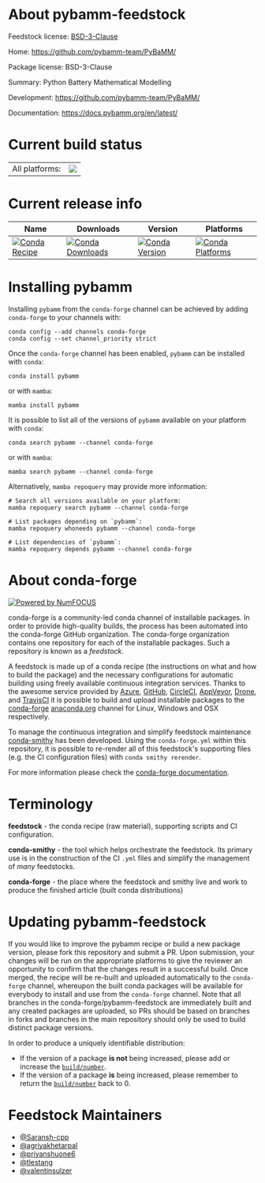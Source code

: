 About pybamm-feedstock
======================

Feedstock license: [BSD-3-Clause](https://github.com/conda-forge/pybamm-feedstock/blob/main/LICENSE.txt)

Home: https://github.com/pybamm-team/PyBaMM/

Package license: BSD-3-Clause

Summary: Python Battery Mathematical Modelling

Development: https://github.com/pybamm-team/PyBaMM/

Documentation: https://docs.pybamm.org/en/latest/

Current build status
====================


<table><tr><td>All platforms:</td>
    <td>
      <a href="https://dev.azure.com/conda-forge/feedstock-builds/_build/latest?definitionId=9537&branchName=main">
        <img src="https://dev.azure.com/conda-forge/feedstock-builds/_apis/build/status/pybamm-feedstock?branchName=main">
      </a>
    </td>
  </tr>
</table>

Current release info
====================

| Name | Downloads | Version | Platforms |
| --- | --- | --- | --- |
| [![Conda Recipe](https://img.shields.io/badge/recipe-pybamm-green.svg)](https://anaconda.org/conda-forge/pybamm) | [![Conda Downloads](https://img.shields.io/conda/dn/conda-forge/pybamm.svg)](https://anaconda.org/conda-forge/pybamm) | [![Conda Version](https://img.shields.io/conda/vn/conda-forge/pybamm.svg)](https://anaconda.org/conda-forge/pybamm) | [![Conda Platforms](https://img.shields.io/conda/pn/conda-forge/pybamm.svg)](https://anaconda.org/conda-forge/pybamm) |

Installing pybamm
=================

Installing `pybamm` from the `conda-forge` channel can be achieved by adding `conda-forge` to your channels with:

```
conda config --add channels conda-forge
conda config --set channel_priority strict
```

Once the `conda-forge` channel has been enabled, `pybamm` can be installed with `conda`:

```
conda install pybamm
```

or with `mamba`:

```
mamba install pybamm
```

It is possible to list all of the versions of `pybamm` available on your platform with `conda`:

```
conda search pybamm --channel conda-forge
```

or with `mamba`:

```
mamba search pybamm --channel conda-forge
```

Alternatively, `mamba repoquery` may provide more information:

```
# Search all versions available on your platform:
mamba repoquery search pybamm --channel conda-forge

# List packages depending on `pybamm`:
mamba repoquery whoneeds pybamm --channel conda-forge

# List dependencies of `pybamm`:
mamba repoquery depends pybamm --channel conda-forge
```


About conda-forge
=================

[![Powered by
NumFOCUS](https://img.shields.io/badge/powered%20by-NumFOCUS-orange.svg?style=flat&colorA=E1523D&colorB=007D8A)](https://numfocus.org)

conda-forge is a community-led conda channel of installable packages.
In order to provide high-quality builds, the process has been automated into the
conda-forge GitHub organization. The conda-forge organization contains one repository
for each of the installable packages. Such a repository is known as a *feedstock*.

A feedstock is made up of a conda recipe (the instructions on what and how to build
the package) and the necessary configurations for automatic building using freely
available continuous integration services. Thanks to the awesome service provided by
[Azure](https://azure.microsoft.com/en-us/services/devops/), [GitHub](https://github.com/),
[CircleCI](https://circleci.com/), [AppVeyor](https://www.appveyor.com/),
[Drone](https://cloud.drone.io/welcome), and [TravisCI](https://travis-ci.com/)
it is possible to build and upload installable packages to the
[conda-forge](https://anaconda.org/conda-forge) [anaconda.org](https://anaconda.org/)
channel for Linux, Windows and OSX respectively.

To manage the continuous integration and simplify feedstock maintenance
[conda-smithy](https://github.com/conda-forge/conda-smithy) has been developed.
Using the ``conda-forge.yml`` within this repository, it is possible to re-render all of
this feedstock's supporting files (e.g. the CI configuration files) with ``conda smithy rerender``.

For more information please check the [conda-forge documentation](https://conda-forge.org/docs/).

Terminology
===========

**feedstock** - the conda recipe (raw material), supporting scripts and CI configuration.

**conda-smithy** - the tool which helps orchestrate the feedstock.
                   Its primary use is in the construction of the CI ``.yml`` files
                   and simplify the management of *many* feedstocks.

**conda-forge** - the place where the feedstock and smithy live and work to
                  produce the finished article (built conda distributions)


Updating pybamm-feedstock
=========================

If you would like to improve the pybamm recipe or build a new
package version, please fork this repository and submit a PR. Upon submission,
your changes will be run on the appropriate platforms to give the reviewer an
opportunity to confirm that the changes result in a successful build. Once
merged, the recipe will be re-built and uploaded automatically to the
`conda-forge` channel, whereupon the built conda packages will be available for
everybody to install and use from the `conda-forge` channel.
Note that all branches in the conda-forge/pybamm-feedstock are
immediately built and any created packages are uploaded, so PRs should be based
on branches in forks and branches in the main repository should only be used to
build distinct package versions.

In order to produce a uniquely identifiable distribution:
 * If the version of a package **is not** being increased, please add or increase
   the [``build/number``](https://docs.conda.io/projects/conda-build/en/latest/resources/define-metadata.html#build-number-and-string).
 * If the version of a package **is** being increased, please remember to return
   the [``build/number``](https://docs.conda.io/projects/conda-build/en/latest/resources/define-metadata.html#build-number-and-string)
   back to 0.

Feedstock Maintainers
=====================

* [@Saransh-cpp](https://github.com/Saransh-cpp/)
* [@agriyakhetarpal](https://github.com/agriyakhetarpal/)
* [@priyanshuone6](https://github.com/priyanshuone6/)
* [@tlestang](https://github.com/tlestang/)
* [@valentinsulzer](https://github.com/valentinsulzer/)

